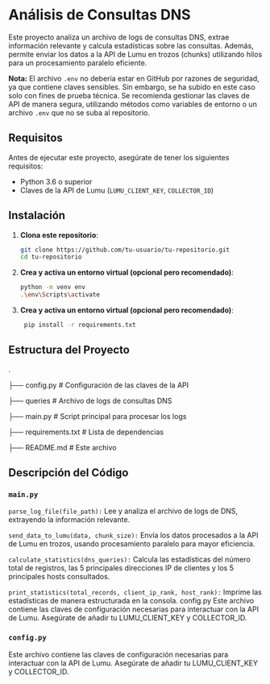 # Análisis de Consultas DNS

Este proyecto analiza un archivo de logs de consultas DNS, extrae información relevante y calcula estadísticas sobre las consultas. Además, permite enviar los datos a la API de Lumu en trozos (chunks) utilizando hilos para un procesamiento paralelo eficiente.

**Nota:** El archivo `.env` no debería estar en GitHub por razones de seguridad, ya que contiene claves sensibles. Sin embargo, se ha subido en este caso solo con fines de prueba técnica. Se recomienda gestionar las claves de API de manera segura, utilizando métodos como variables de entorno o un archivo `.env` que no se suba al repositorio.


## Requisitos

Antes de ejecutar este proyecto, asegúrate de tener los siguientes requisitos:

- Python 3.6 o superior
- Claves de la API de Lumu (`LUMU_CLIENT_KEY`, `COLLECTOR_ID`)

## Instalación

1. **Clona este repositorio**:

   ```bash
   git clone https://github.com/tu-usuario/tu-repositorio.git
   cd tu-repositorio

2. **Crea y activa un entorno virtual (opcional pero recomendado)**:

   ```bash 
   python -m venv env
   .\env\Scripts\activate

3. **Crea y activa un entorno virtual (opcional pero recomendado)**:

   ```bash
    pip install -r requirements.txt

## Estructura del Proyecto

.

├── config.py           # Configuración de las claves de la API

├── queries             # Archivo de logs de consultas DNS

├── main.py             # Script principal para procesar los logs

├── requirements.txt    # Lista de dependencias

├── README.md           # Este archivo

##  Descripción del Código

### ```main.py```
```parse_log_file(file_path):``` Lee y analiza el archivo de logs de DNS, extrayendo la información relevante.

```send_data_to_lumu(data, chunk_size):``` Envía los datos procesados a la API de Lumu en trozos, usando procesamiento paralelo para mayor eficiencia.

```calculate_statistics(dns_queries):``` Calcula las estadísticas del número total de registros, las 5 principales direcciones IP de clientes y los 5 principales hosts consultados.

```print_statistics(total_records, client_ip_rank, host_rank):``` Imprime las estadísticas de manera estructurada en la consola.
config.py
Este archivo contiene las claves de configuración necesarias para interactuar con la API de Lumu. Asegúrate de añadir tu LUMU_CLIENT_KEY y COLLECTOR_ID.

### ```config.py```
Este archivo contiene las claves de configuración necesarias para interactuar con la API de Lumu. Asegúrate de añadir tu LUMU_CLIENT_KEY y COLLECTOR_ID.